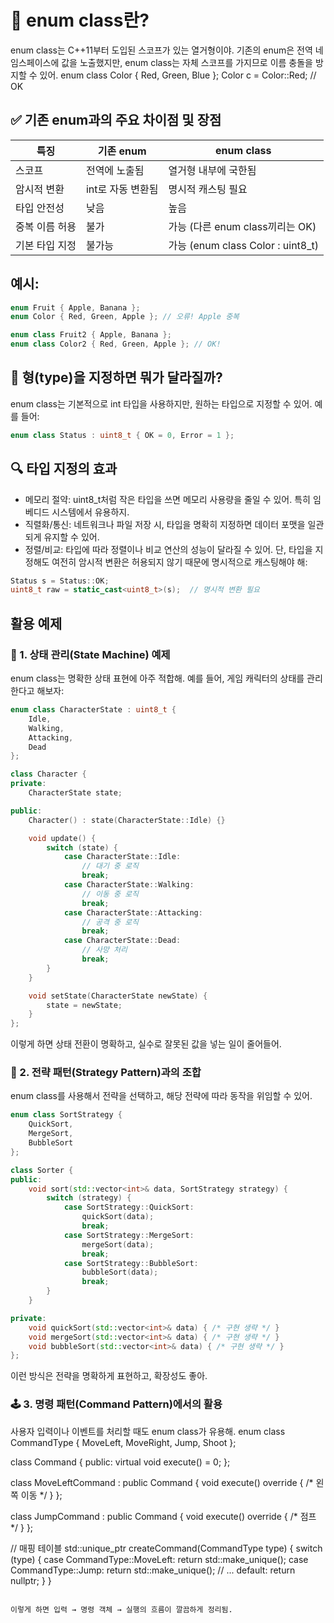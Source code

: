# 🧠 enum class란?
enum class는 C++11부터 도입된 스코프가 있는 열거형이야. 기존의 enum은 전역 네임스페이스에 값을 노출했지만, enum class는 자체 스코프를 가지므로 이름 충돌을 방지할 수 있어.
enum class Color { Red, Green, Blue };
Color c = Color::Red;  // OK



## ✅ 기존 enum과의 주요 차이점 및 장점
| 특징 | 기존 enum | enum class |
|------|----------|-------------| 
| 스코프 | 전역에 노출됨 | 열거형 내부에 국한됨 | 
| 암시적 변환 | int로 자동 변환됨 | 명시적 캐스팅 필요 | 
| 타입 안전성 | 낮음 | 높음 | 
| 중복 이름 허용 | 불가 | 가능 (다른 enum class끼리는 OK) | 
| 기본 타입 지정 | 불가능 | 가능 (enum class Color : uint8_t) | 


## 예시:
```cpp
enum Fruit { Apple, Banana };
enum Color { Red, Green, Apple }; // 오류! Apple 중복

enum class Fruit2 { Apple, Banana };
enum class Color2 { Red, Green, Apple }; // OK!
```


## 🧩 형(type)을 지정하면 뭐가 달라질까?
enum class는 기본적으로 int 타입을 사용하지만, 원하는 타입으로 지정할 수 있어. 예를 들어:
```cpp
enum class Status : uint8_t { OK = 0, Error = 1 };
```

## 🔍 타입 지정의 효과
- 메모리 절약: uint8_t처럼 작은 타입을 쓰면 메모리 사용량을 줄일 수 있어. 특히 임베디드 시스템에서 유용하지.
- 직렬화/통신: 네트워크나 파일 저장 시, 타입을 명확히 지정하면 데이터 포맷을 일관되게 유지할 수 있어.
- 정렬/비교: 타입에 따라 정렬이나 비교 연산의 성능이 달라질 수 있어.
단, 타입을 지정해도 여전히 암시적 변환은 허용되지 않기 때문에 명시적으로 캐스팅해야 해:
```cpp
Status s = Status::OK;
uint8_t raw = static_cast<uint8_t>(s);  // 명시적 변환 필요
```


## 활용 예제

### 🎯 1. 상태 관리(State Machine) 예제
enum class는 명확한 상태 표현에 아주 적합해. 예를 들어, 게임 캐릭터의 상태를 관리한다고 해보자:
```cpp
enum class CharacterState : uint8_t {
    Idle,
    Walking,
    Attacking,
    Dead
};

class Character {
private:
    CharacterState state;

public:
    Character() : state(CharacterState::Idle) {}

    void update() {
        switch (state) {
            case CharacterState::Idle:
                // 대기 중 로직
                break;
            case CharacterState::Walking:
                // 이동 중 로직
                break;
            case CharacterState::Attacking:
                // 공격 중 로직
                break;
            case CharacterState::Dead:
                // 사망 처리
                break;
        }
    }

    void setState(CharacterState newState) {
        state = newState;
    }
};
```

이렇게 하면 상태 전환이 명확하고, 실수로 잘못된 값을 넣는 일이 줄어들어.

### 🧠 2. 전략 패턴(Strategy Pattern)과의 조합
enum class를 사용해서 전략을 선택하고, 해당 전략에 따라 동작을 위임할 수 있어.
```cpp
enum class SortStrategy {
    QuickSort,
    MergeSort,
    BubbleSort
};

class Sorter {
public:
    void sort(std::vector<int>& data, SortStrategy strategy) {
        switch (strategy) {
            case SortStrategy::QuickSort:
                quickSort(data);
                break;
            case SortStrategy::MergeSort:
                mergeSort(data);
                break;
            case SortStrategy::BubbleSort:
                bubbleSort(data);
                break;
        }
    }

private:
    void quickSort(std::vector<int>& data) { /* 구현 생략 */ }
    void mergeSort(std::vector<int>& data) { /* 구현 생략 */ }
    void bubbleSort(std::vector<int>& data) { /* 구현 생략 */ }
};
```


이런 방식은 전략을 명확하게 표현하고, 확장성도 좋아.

### 🕹️ 3. 명령 패턴(Command Pattern)에서의 활용
사용자 입력이나 이벤트를 처리할 때도 enum class가 유용해.
enum class CommandType {
    MoveLeft,
    MoveRight,
    Jump,
    Shoot
};

class Command {
public:
    virtual void execute() = 0;
};

class MoveLeftCommand : public Command {
    void execute() override { /* 왼쪽 이동 */ }
};

class JumpCommand : public Command {
    void execute() override { /* 점프 */ }
};

// 매핑 테이블
std::unique_ptr<Command> createCommand(CommandType type) {
    switch (type) {
        case CommandType::MoveLeft: return std::make_unique<MoveLeftCommand>();
        case CommandType::Jump: return std::make_unique<JumpCommand>();
        // ...
        default: return nullptr;
    }
}
```

이렇게 하면 입력 → 명령 객체 → 실행의 흐름이 깔끔하게 정리됨.
